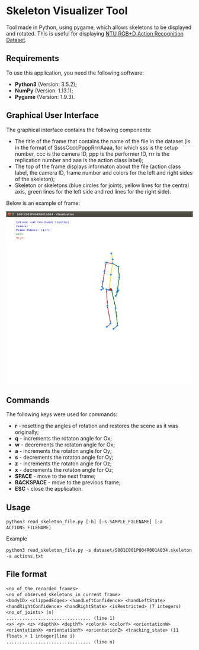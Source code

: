 # Skeleton Visualizer Tool

Tool made in Python, using pygame, which allows skeletons to be displayed and rotated. This is useful for displaying [NTU RGB+D Action Recognition Dataset](https://github.com/shahroudy/NTURGB-D).

## Requirements

To use this application, you need the following software:

* **Python3** (Version: 3.5.2);
* **NumPy** (Version: 1.13.1);
* **Pygame** (Version: 1.9.3).

## Graphical User Interface

The graphical interface contains the following components:

* The title of the frame that contains the name of the file in the dataset (is in the format of SsssCcccPpppRrrrAaaa, for which sss is the setup number, ccc is the camera ID, ppp is the performer ID, rrr is the replication number and aaa is the action class label);
* The top of the frame displays informaton about the file (action class label, the camera ID, frame number and colors for the left and right sides of the skeleton);
* Skeleton or skeletons (blue circles for joints, yellow lines for the central axis, green lines for the left side and red lines for the right side).

Below is an example of frame:

![Screenshot](figures/screenshot.png)


## Commands
The following keys were used for commands:

* **r** - resetting the angles of rotation and restores the scene as it was originally;
* **q** - increments the rotaton angle for Ox;
* **w** - decrements the rotaton angle for Ox;
* **a** - increments the rotaton angle for Oy;
* **s** - decrements the rotaton angle for Oy;
* **z** - increments the rotaton angle for Oz;
* **x** - decrements the rotaton angle for Oz;
* **SPACE** - move to the next frame;
* **BACKSPACE** - move to the previous frame;
* **ESC** - close the application.

## Usage

```
python3 read_skeleton_file.py [-h] [-s SAMPLE_FILENAME] [-a ACTIONS_FILENAME] 
```
Example
```
python3 read_skeleton_file.py -s dataset/S001C001P004R001A034.skeleton -a actions.txt
```

## File format

```
<no_of_the_recorded_frames>
<no_of_observed_skeletons_in_current_frame>
<bodyID> <clippedEdges> <handLeftConfidence> <handLeftState> <handRightConfidence> <handRightState> <isRestricted> (7 integers)
<no_of_joints> (n)
................................ (line 1)
<x> <y> <z> <depthX> <depthY> <colorX> <colorY> <orientationW> <orientationX> <orientationY> <orientationZ> <tracking_state> (11 floats + 1 integer|line i)
................................ (line n)
```

